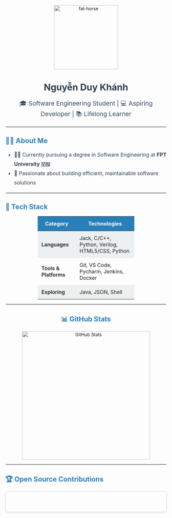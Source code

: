 <p align="center">
  <img src="https://github.com/user-attachments/assets/376a269a-82e0-4755-9f68-23ce501dde02" alt="fat-horse" width="200"/>
</p>
<h1 align="center" style="font-weight: 700; color: #2c3e50;">Nguyễn Duy Khánh</h1>

<p align="center" style="font-size: 1.2rem; color: #34495e;">
  🎓 Software Engineering Student | 💻 Aspiring Developer | 📚 Lifelong Learner
</p>

<hr style="border: 1px solid #ecf0f1;" />

<h2 style="color: #2980b9;">🧑‍💻 About Me</h2>

<ul style="line-height: 1.8; font-size: 1rem; color: #2c3e50;">
  <li>👨‍🎓 Currently pursuing a degree in Software Engineering at <strong>FPT University 🇻🇳</strong></li>
  <li>🎯 Passionate about building efficient, maintainable software solutions</li>
</ul>

<hr style="border: 1px solid #ecf0f1;" />

<h2 style="color: #2980b9;">🚀 Tech Stack</h2>

<table align="center" style="width: 60%; margin: 0 auto; border-collapse: collapse; font-size: 1rem;">
  <thead>
    <tr style="background-color: #2980b9; color: white;">
      <th style="padding: 12px;">Category</th>
      <th style="padding: 12px;">Technologies</th>
    </tr>
  </thead>
  <tbody>
    <tr style="background-color: #ecf0f1;">
      <td style="padding: 12px; font-weight: 600;">Languages</td>
      <td style="padding: 12px;">Jack, C/C++, Python, Verilog, HTML5/CSS, Python</td>
    </tr>
    <tr>
      <td style="padding: 12px; font-weight: 600;">Tools & Platforms</td>
      <td style="padding: 12px;">Git, VS Code, Pycharm, Jenkins, Docker</td>
    </tr>
    <tr style="background-color: #ecf0f1;">
      <td style="padding: 12px; font-weight: 600;">Exploring</td>
      <td style="padding: 12px;">Java, JSON, Shell</td>
    </tr>
  </tbody>
</table>

<hr style="border: 1px solid #ecf0f1;" />

<h2 style="color: #2980b9; text-align: center;">📊 GitHub Stats</h2>

<p align="center">
  <img src="https://github-readme-stats.vercel.app/api?username=MrDonut12"&show_icons=true&theme=radical" alt="GitHub Stats" width="400" />
</p>

<hr style="border: 1px solid #ecf0f1;" />

<h2 style="color: #2980b9;">🏆 Open Source Contributions</h2>

<div style="display: flex; gap: 20px; flex-wrap: wrap;">
  <div style="flex: 1; min-width: 300px; border: 1px solid #ddd; border-radius: 8px; padding: 20px; box-shadow: 0 2px 5px rgba(0,0,0,0.1);">
    <h3><a href=
